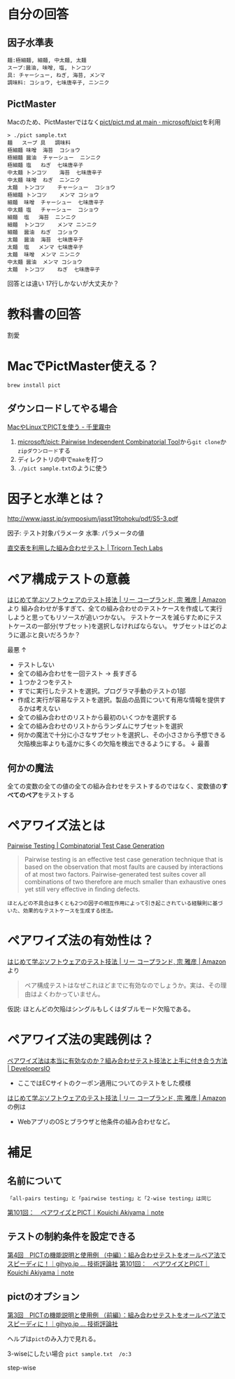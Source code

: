 # 自分の回答

## 因子水準表

```
麺:極細麺, 細麺, 中太麺, 太麺
スープ:醤油, 味噌, 塩, トンコツ
具: チャーシュー, ねぎ, 海苔, メンマ
調味料: コショウ, 七味唐辛子, ニンニク
```

## PictMaster

Macのため、PictMasterではなく[pict/pict.md at main · microsoft/pict](https://github.com/Microsoft/pict/blob/main/doc/pict.md)を利用

```
> ./pict sample.txt
麺	スープ	具	調味料
極細麺	味噌	海苔	コショウ
極細麺	醤油	チャーシュー	ニンニク
極細麺	塩	ねぎ	七味唐辛子
中太麺	トンコツ	海苔	七味唐辛子
中太麺	味噌	ねぎ	ニンニク
太麺	トンコツ	チャーシュー	コショウ
極細麺	トンコツ	メンマ	コショウ
細麺	味噌	チャーシュー	七味唐辛子
中太麺	塩	チャーシュー	コショウ
細麺	塩	海苔	ニンニク
細麺	トンコツ	メンマ	ニンニク
細麺	醤油	ねぎ	コショウ
太麺	醤油	海苔	七味唐辛子
太麺	塩	メンマ	七味唐辛子
太麺	味噌	メンマ	ニンニク
中太麺	醤油	メンマ	コショウ
太麺	トンコツ	ねぎ	七味唐辛子
```

回答とは違い 17行しかないが大丈夫か？

# 教科書の回答
割愛

# MacでPictMaster使える？

```
brew install pict
```

## ダウンロードしてやる場合
[MacやLinuxでPICTを使う - 千里霧中](https://goyoki.hatenablog.com/entry/2016/02/17/020256)

1. [microsoft/pict: Pairwise Independent Combinatorial Tool](https://github.com/Microsoft/pict)から`git clone`か`zipダウンロード`する
1. ディレクトリの中で`make`を打つ
1. `./pict sample.txt`のように使う 



# 因子と水準とは？
http://www.jasst.jp/symposium/jasst19tohoku/pdf/S5-3.pdf

因子: テスト対象パラメータ
水準: パラメータの値

[直交表を利用した組み合わせテスト | Tricorn Tech Labs](https://lab.tricorn.co.jp/wata19/2430#:~:text=%E5%9B%A0%E5%AD%90%E3%81%A8%E3%81%AF%E3%83%86%E3%82%B9%E3%83%88%E5%AF%BE%E8%B1%A1,%E7%82%BA%E3%81%AE%E5%89%B2%E3%82%8A%E4%BB%98%E3%81%91%E8%A1%A8%E3%81%A7%E3%81%99%E3%80%82)

# ペア構成テストの意義

[はじめて学ぶソフトウェアのテスト技法 | リー コープランド, 宗 雅彦 | Amazon](https://www.amazon.co.jp/dp/B00HE8082Q/ref=cm_sw_r_tw_dp_NGCPYCBV18DPQY8JEEXK)より
組み合わせが多すぎて、全ての組み合わせのテストケースを作成して実行しようと思ってもリソースが追いつかない。
テストケースを減らすためにテストケースの一部分(サブセット)を選択しなければならない。
サブセットはどのように選ぶと良いだろうか？

最悪
↑
* テストしない
* 全ての組み合わせを一回テスト -> 長すぎる
* １つか２つをテスト
* すでに実行したテストを選択。プログラマ手動のテストの1部
* 作成と実行が容易なテストを選択。製品の品質について有用な情報を提供するかは考えない
* 全ての組み合わせのリストから最初のいくつかを選択する
* 全ての組み合わせのリストからランダムにサブセットを選択
* 何かの魔法で十分に小さなサブセットを選択し、その小ささから予想できる欠陥検出率よりも遥かに多くの欠陥を検出できるようにする。
↓
最善

## 何かの魔法
全ての変数の全ての値の全ての組み合わせをテストするのではなく、変数値の**すべてのペア**をテストする

# ペアワイズ法とは
[Pairwise Testing | Combinatorial Test Case Generation](https://jaccz.github.io/pairwise/)

> Pairwise testing is an effective test case generation technique that is based on the observation that most faults are caused by interactions of at most two factors. Pairwise-generated test suites cover all combinations of two therefore are much smaller than exhaustive ones yet still very effective in finding defects.

```
ほとんどの不具合は多くとも2つの因子の相互作用によって引き起こされている経験則に基づいた、効果的なテストケースを生成する技法。
```

# ペアワイズ法の有効性は？

[はじめて学ぶソフトウェアのテスト技法 | リー コープランド, 宗 雅彦 | Amazon](https://www.amazon.co.jp/dp/B00HE8082Q/ref=cm_sw_r_tw_dp_NGCPYCBV18DPQY8JEEXK)より
> ペア構成テストはなぜこれほどまでに有効なのでしょうか。実は、その理由はよくわかっていません。

仮説: ほとんどの欠陥はシングルもしくはダブルモード欠陥である。

# ペアワイズ法の実践例は？
[ペアワイズ法は本当に有効なのか？組み合わせテスト技法と上手に付き合う方法 | DevelopersIO](https://dev.classmethod.jp/articles/introduction-to-combination-testing-methods/)
* ここではECサイトのクーポン適用についてのテストをした模様

[はじめて学ぶソフトウェアのテスト技法 | リー コープランド, 宗 雅彦 | Amazon](https://www.amazon.co.jp/dp/B00HE8082Q/ref=cm_sw_r_tw_dp_NGCPYCBV18DPQY8JEEXK)の例は
* WebアプリのOSとブラウザと他条件の組み合わせなど。


# 補足
## 名前について
`「all-pairs testing」と「pairwise testing」と「2-wise testing」は同じ`

[第101回：　ペアワイズとPICT｜Kouichi Akiyama｜note](https://note.com/akiyama924/n/n24931d3fdfcc)

## テストの制約条件を設定できる
[第4回　PICTの機能説明と使用例 （中編）：組み合わせテストをオールペア法でスピーディに！｜gihyo.jp … 技術評論社](https://gihyo.jp/dev/feature/01/sp-test/0004?page=1)
[第101回：　ペアワイズとPICT｜Kouichi Akiyama｜note](https://note.com/akiyama924/n/n24931d3fdfcc)

## pictのオプション
[第3回　PICTの機能説明と使用例 （前編）：組み合わせテストをオールペア法でスピーディに！｜gihyo.jp … 技術評論社](https://gihyo.jp/dev/feature/01/sp-test/0003)


ヘルプは`pict`のみ入力で見れる。

3-wiseにしたい場合
`pict sample.txt  /o:3`


step-wise

